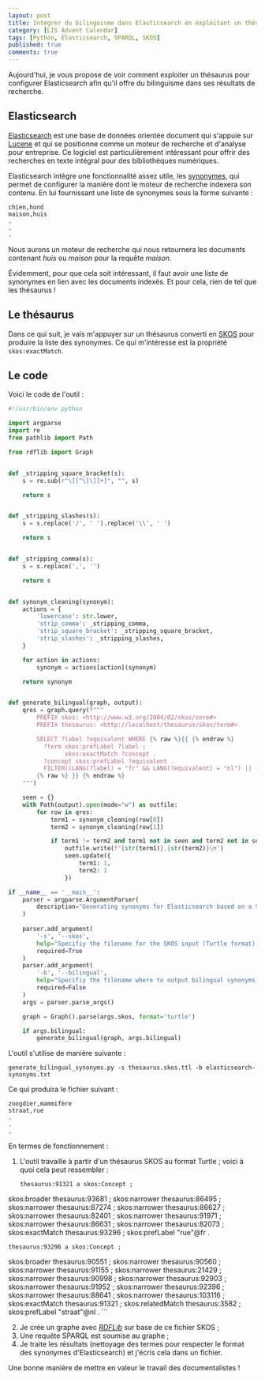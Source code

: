 ```yaml
---
layout: post
title: Intégrer du bilinguisme dans Elasticsearch en exploitant un thésaurus
category: [LIS Advent Calendar]
tags: [Python, Elasticsearch, SPARQL, SKOS]
published: true
comments: true
---
```


Aujourd'hui, je vous propose de voir comment exploiter un thésaurus
pour configurer Elasticsearch afin qu'il offre du bilinguisme dans ses
résultats de recherche. 

## Elasticsearch

[Elasticsearch](https://www.elastic.co/) est une base de données
orientée document qui s'appuie sur
[Lucene](https://lucene.apache.org/) et qui se positionne comme un
moteur de recherche et d'analyse pour entreprise. Ce logiciel est
particulièrement intéressant pour offrir des recherches en texte
intégral pour des bibliothèques numériques.

Elasticsearch intègre une fonctionnalité assez utile, les
[synonymes](https://www.elastic.co/guide/en/elasticsearch/reference/current/analysis-synonym-tokenfilter.html),
qui permet de configurer la manière dont le moteur de recherche
indexera son contenu. En lui fournissant une liste de synonymes sous
la forme suivante :

```csv
chien,hond
maison,huis
.
.
.
```

Nous aurons un moteur de recherche qui nous retournera les documents
contenant *huis* ou *maison* pour la requête *maison*. 

Évidemment, pour que cela soit intéressant, il faut avoir une liste de
synonymes en lien avec les documents indexés. Et pour cela, rien de
tel que les thésaurus !

## Le thésaurus

Dans ce qui suit, je vais m'appuyer sur un thésaurus converti en
[SKOS](https://www.w3.org/TR/2009/REC-skos-reference-20090818/) pour
produire la liste des synonymes. Ce qui m'intéresse est la propriété
`skos:exactMatch`. 

## Le code 

Voici le code de l'outil :

```python
#!/usr/bin/env python

import argparse
import re
from pathlib import Path

from rdflib import Graph


def _stripping_square_bracket(s):
    s = re.sub(r"\[[^\[\]]+]", "", s)

    return s


def _stripping_slashes(s):
    s = s.replace('/', ' ').replace('\\', ' ')

    return s


def _stripping_comma(s):
    s = s.replace(',', '')

    return s


def synonym_cleaning(synonym):
    actions = {
        'lowercase': str.lower,
        'strip_comma': _stripping_comma,
        'strip_square_bracket': _stripping_square_bracket,
        'strip_slashes': _stripping_slashes,
    }

    for action in actions:
        synonym = actions[action](synonym)

    return synonym


def generate_bilingual(graph, output):
    qres = graph.query(f"""
        PREFIX skos: <http://www.w3.org/2004/02/skos/core#>
        PREFIX thesaurus: <http://localhost/thesaurus/skos/term#>

        SELECT ?label ?equivalent WHERE {% raw %}{{ {% endraw %}
          ?term skos:prefLabel ?label ;
                skos:exactMatch ?concept .
          ?concept skos:prefLabel ?equivalent .
          FILTER((LANG(?label) = "fr" && LANG(?equivalent) = "nl") || (LANG(?label) = "nl" && LANG(?equivalent) = "fr")) .
        {% raw %} }} {% endraw %}
    """)

    seen = {}
    with Path(output).open(mode="w") as outfile:
        for row in qres:
            term1 = synonym_cleaning(row[0])
            term2 = synonym_cleaning(row[1])

            if term1 != term2 and term1 not in seen and term2 not in seen:
                outfile.write(f"{str(term1)},{str(term2)}\n")
                seen.update({
                    term1: 1,
                    term2: 1
                })

if __name__ == '__main__':
    parser = argparse.ArgumentParser(
        description="Generating synonyms for Elasticsearch based on a SKOS file (Turtle representation)."
    )
    
    parser.add_argument(
        '-s', '--skos',
        help="Specifiy the filename for the SKOS input (Turtle format).",
        required=True
    )
    parser.add_argument(
        '-b', '--bilingual',
        help="Specifiy the filename where to output bilingual synonyms.",
        required=False
    )
    args = parser.parse_args()

    graph = Graph().parse(args.skos, format='turtle')

    if args.bilingual:
        generate_bilingual(graph, args.bilingual)

```

L'outil s'utilise de manière suivante :

```shell
generate_bilingual_synonyms.py -s thesaurus.skos.ttl -b elasticsearch-synonyms.txt
```

Ce qui produira le fichier suivant : 

```csv
zoogdier,mammifère
straat,rue
.
.
.
```

En termes de fonctionnement :

1. L'outil travaille à partir d'un thésaurus SKOS au format Turtle ;
   voici à quoi cela peut ressembler : 
   
   ```text
   thesaurus:91321 a skos:Concept ;
skos:broader thesaurus:93681 ;
        skos:narrower thesaurus:86495 ;
        skos:narrower thesaurus:87274 ;
        skos:narrower thesaurus:86627 ;
        skos:narrower thesaurus:82401 ;
        skos:narrower thesaurus:91971 ;
        skos:narrower thesaurus:86631 ;
        skos:narrower thesaurus:82073 ;
        skos:exactMatch thesaurus:93296 ;
        skos:prefLabel "rue"@fr .
 
    thesaurus:93296 a skos:Concept ;
skos:broader thesaurus:90551 ;
         skos:narrower thesaurus:90560 ;
         skos:narrower thesaurus:91155 ;
         skos:narrower thesaurus:21429 ;
         skos:narrower thesaurus:90998 ;
         skos:narrower thesaurus:92903 ;
         skos:narrower thesaurus:91952 ;
         skos:narrower thesaurus:92396 ;
         skos:narrower thesaurus:88641 ;
         skos:narrower thesaurus:103116 ;
         skos:exactMatch thesaurus:91321 ;
         skos:relatedMatch thesaurus:3582 ;
         skos:prefLabel "straat"@nl .
    ```

2. Je crée un graphe avec
   [*RDFLib*](https://rdflib.readthedocs.io/en/stable/) sur base de ce
   fichier SKOS ;
3. Une requête SPARQL est soumise au graphe ;
4. Je traite les résultats (nettoyage des termes pour respecter le
   format des synonymes d'Elasticsearch) et j'écris cela dans un fichier. 


Une bonne manière de mettre en valeur le travail des documentalistes !
